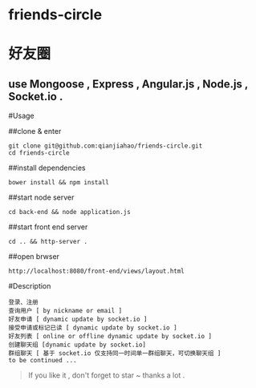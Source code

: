 # friends-circle

# 好友圈

## use Mongoose , Express , Angular.js , Node.js , Socket.io .

#Usage

##clone & enter

    git clone git@github.com:qianjiahao/friends-circle.git
    cd friends-circle

##install dependencies

	bower install && npm install
    
##start node server

    cd back-end && node application.js
    
##start front end server

    cd .. && http-server .
    
##open brwser

    http://localhost:8080/front-end/views/layout.html

#Description
  
    登录、注册
    查询用户 [ by nickname or email ]
    好友申请 [ dynamic update by socket.io ]
    接受申请或标记已读 [ dynamic update by socket.io ]
    好友列表 [ online or offline dynamic update by socket.io ]
    创建聊天组 [dynamic update by socket.io]
    群组聊天 [ 基于 socket.io 仅支持同一时间单一群组聊天，可切换聊天组 ]
    to be continued ...


> If you like it , don't forget to star ~ thanks a lot .

